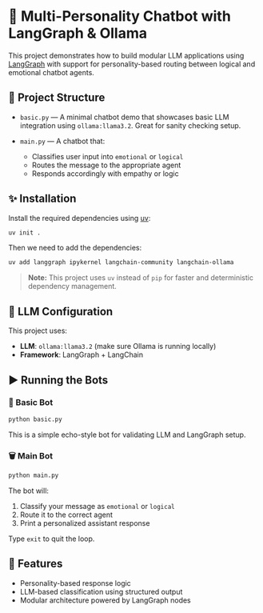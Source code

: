 # 🤖 Multi-Personality Chatbot with LangGraph & Ollama

This project demonstrates how to build modular LLM applications using [LangGraph](https://github.com/langchain-ai/langgraph) with support for personality-based routing between logical and emotional chatbot agents.

## 📁 Project Structure

* `basic.py` — A minimal chatbot demo that showcases basic LLM integration using `ollama:llama3.2`. Great for sanity checking setup.
* `main.py` — A chatbot that:

  * Classifies user input into `emotional` or `logical`
  * Routes the message to the appropriate agent
  * Responds accordingly with empathy or logic

## ✨ Installation

Install the required dependencies using [uv](https://github.com/astral-sh/uv):

```bash
uv init .
```

Then we need to add the dependencies:

```bash
uv add langgraph ipykernel langchain-community langchain-ollama  
```

> **Note:** This project uses `uv` instead of `pip` for faster and deterministic dependency management.


## 🧠 LLM Configuration

This project uses:

* **LLM**: `ollama:llama3.2` (make sure Ollama is running locally)
* **Framework**: LangGraph + LangChain

## ▶️ Running the Bots

### 🧪 Basic Bot

```bash
python basic.py
```

This is a simple echo-style bot for validating LLM and LangGraph setup.

### 🗑️ Main Bot

```bash
python main.py
```

The bot will:

1. Classify your message as `emotional` or `logical`
2. Route it to the correct agent
3. Print a personalized assistant response

Type `exit` to quit the loop.

## 💠 Features

* Personality-based response logic
* LLM-based classification using structured output
* Modular architecture powered by LangGraph nodes


